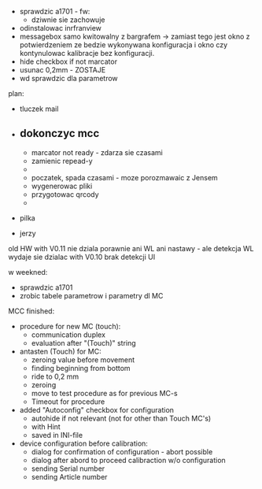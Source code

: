 - sprawdzic a1701 - fw:
	- dziwnie sie zachowuje
- odinstalowac inrfranview
- messagebox samo kwitowalny z bargrafem -> zamiast tego jest okno z potwierdzeniem ze bedzie wykonywana konfiguracja i okno czy kontynulowac kalibracje bez konfiguracji.
- hide checkbox if not marcator
- usunac 0,2mm - ZOSTAJE
- wd sprawdzic dla parametrow

plan:
- tluczek mail
- dokonczyc mcc
	- 
	- marcator not ready - zdarza sie czasami
	- zamienic repead-y
	- 
	- poczatek, spada czasami - moze porozmawaic z Jensem
	- wygenerowac pliki
	- przygotowac qrcody
	- 

- pilka
- jerzy


old HW with V0.11 nie dziala porawnie ani WL ani nastawy - ale detekcja WL wydaje sie dzialac
with V0.10 brak detekcji UI


w weekned:
- sprawdzic a1701
- zrobic tabele parametrow i parametry dl MC



MCC finished:
- procedure for new MC (touch):
	- communication duplex
	- evaluation after "(Touch)" string
- antasten (Touch) for MC:
	- zeroing value before movement
	- finding beginning from bottom
	- ride to 0,2 mm
	- zeroing
	- move to test procedure as for previous MC-s
	- Timeout for procedure
- added "Autoconfig" checkbox for configuration
	- autohide if not relevant (not for other than Touch MC's)
	- with Hint
	- saved in INI-file
- device configuration before calibration:
	- dialog for confirmation of configuration - abort possible
	- dialog after abord to proceed calibraction w/o configuration
	- sending Serial number
	- sending Article number